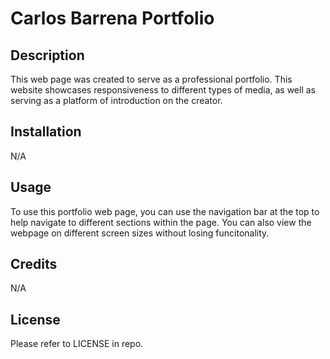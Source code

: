 # Carlos Barrena Portfolio

## Description

This web page was created to serve as a professional portfolio. This website showcases responsiveness to different types of media, as well as serving as a platform of introduction on the creator.


## Installation

N/A

## Usage

To use this portfolio web page, you can use the navigation bar at the top to help navigate to different sections within the page. You can also view the webpage on different screen sizes without losing funcitonality.

## Credits

N/A

## License

Please refer to LICENSE in repo.